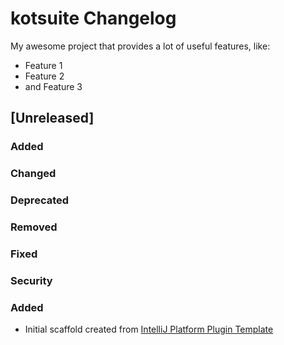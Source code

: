 <!-- Keep a Changelog guide -> https://keepachangelog.com -->

# kotsuite Changelog
My awesome project that provides a lot of useful features, like:

- Feature 1
- Feature 2
- and Feature 3

## [Unreleased]

### Added

### Changed

### Deprecated

### Removed

### Fixed

### Security

[//]: # (## [0.0.1] - 2023-04-18)

### Added
- Initial scaffold created from [IntelliJ Platform Plugin Template](https://github.com/JetBrains/intellij-platform-plugin-template)
